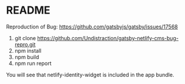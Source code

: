 # README

Reproduction of Bug: https://github.com/gatsbyjs/gatsby/issues/17568

1. git clone https://github.com/Undistraction/gatsby-netlify-cms-bug-repro.git
2. npm install
3. npm build
4. npm run report

You will see that netlify-identity-widget is included in the app bundle.
